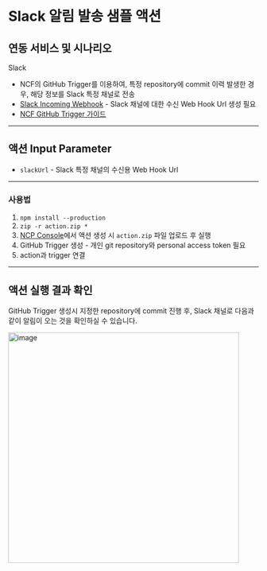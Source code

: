 
# Slack 알림 발송 샘플 액션
## 연동 서비스 및 시나리오
Slack
+ NCF의 GitHub Trigger를 이용하여, 특정 repository에 commit 이력 발생한 경우, 해당 정보를 Slack 특정 채널로 전송
+ [Slack Incoming Webhook](https://api.slack.com/messaging/webhooks#posting_with_webhooks) - Slack 채널에 대한 수신 Web Hook Url 생성 필요
+ [NCF GitHub Trigger 가이드](https://guide.ncloud-docs.com/docs/compute-compute-15-2-1#%EB%B9%84%EB%8F%99%EA%B8%B0asynchronous-%EC%95%A1%EC%85%98-%EC%83%9D%EC%84%B1%ED%95%98%EA%B8%B0)

---
## 액션 Input Parameter
+ `slackUrl` - Slack 특정 채널의 수신용 Web Hook Url

---
### 사용법
1. `npm install --production`
2. `zip -r action.zip *`
3. [NCP Console](console.ncloud.com)에서 액션 생성 시 `action.zip` 파일 업로드 후 실행
4. GitHub Trigger 생성 - 개인 git repository와 personal access token 필요
5. action과 trigger 연결

---
## 액션 실행 결과 확인
GitHub Trigger 생성시 지정한 repository에 commit 진행 후, Slack 채널로 다음과 같이 알림이 오는 것을 확인하실 수 있습니다.

<img width="464" alt="image" src="https://user-images.githubusercontent.com/104127073/165922147-3fc94222-84f1-4865-b343-82b65ad21a4d.png">